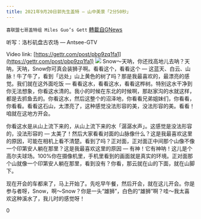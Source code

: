 ```yaml
---
title: 2021年9月20日郭先生盖特 — 山中美景「2分50秒」
---
```

`喜联盟七哥盖特组 Miles Guo’s Gett` [轉載自GNews](https://gnews.org/zh-hans/1545140/)

听写：洛杉矶盘古农场 — Antsee-GTV

Video link: [https://gettr.com/post/pbp9zq1fa1](https://gettr.com/post/pbp9zq1fa1)
![](https://assets.gnews.org/wp-content/uploads/2021/09/C723A0CF-BD82-45FB-AA29-DD29D738442C.png)
Snow～天呐，你还找高地儿去呐？天呐，天呐，Snow你可真会装狮子啊。看看这个，看看这个 — 这蓝天、白云、山脉！牛了牛了，看到「远处」山上黄色的树了吗？那是我最喜欢的，最漂亮的感觉。我们就在这外面吃饭 — 看看这水，看看这水，看看这桦树。特别这水干净到你无法想象，你看这水清的。我小的时候在东北的时候啊，那赵家沟的水就这样，都是去抓鱼去的。你看这水，然后这整个的沼泽地，你看看兄弟姐妹们，你看看，你看看。看看这石山，太漂亮了，这种感觉没法形容的美，没法形容的美。看看！咱就在这地方开会。

你看这水是从山上流下来的，从山上流下来的水「潺潺水声」。这感觉是没法形容的，没法形容的 — 太美了！然后大家看看对面的山脉像什么？这是我最喜欢这里的原因，可能在相机上看不清楚。看到了吗？正对面，正对面正中间那个山像不像一个印第安人躺在那里？这是我最喜欢这里的原因 — 有神！它有神呐！这儿是个高尔夫球场。100%你在摄像机里，手机里看到的画面就是真实的环境。正对面那个山就像一个印第安人躺在那里，看到没有？你看，那云就在山的下面，就在山脚下。

现在开会的车都来了，马上开始了。先吃早午餐，然后开会，就在这儿开会。你是参与者呀，Snow，啊～Snow？你是一头“雄狮”，白色的“雄狮”啊？哇～我太喜欢这种溪水了，我儿时的感觉呀！

0
